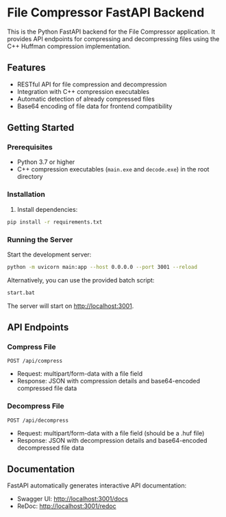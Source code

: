 # File Compressor FastAPI Backend

This is the Python FastAPI backend for the File Compressor application. It provides API endpoints for compressing and decompressing files using the C++ Huffman compression implementation.

## Features

- RESTful API for file compression and decompression
- Integration with C++ compression executables
- Automatic detection of already compressed files
- Base64 encoding of file data for frontend compatibility

## Getting Started

### Prerequisites

- Python 3.7 or higher
- C++ compression executables (`main.exe` and `decode.exe`) in the root directory

### Installation

1. Install dependencies:

```bash
pip install -r requirements.txt
```

### Running the Server

Start the development server:

```bash
python -m uvicorn main:app --host 0.0.0.0 --port 3001 --reload
```

Alternatively, you can use the provided batch script:

```bash
start.bat
```

The server will start on [http://localhost:3001](http://localhost:3001).

## API Endpoints

### Compress File

```
POST /api/compress
```

- Request: multipart/form-data with a file field
- Response: JSON with compression details and base64-encoded compressed file data

### Decompress File

```
POST /api/decompress
```

- Request: multipart/form-data with a file field (should be a .huf file)
- Response: JSON with decompression details and base64-encoded decompressed file data

## Documentation

FastAPI automatically generates interactive API documentation:

- Swagger UI: [http://localhost:3001/docs](http://localhost:3001/docs)
- ReDoc: [http://localhost:3001/redoc](http://localhost:3001/redoc) 
